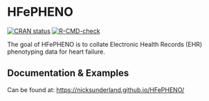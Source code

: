 
<!-- README.md is generated from README.Rmd. Please edit that file -->

# HFePHENO

<!-- badges: start -->

[![CRAN
status](https://www.r-pkg.org/badges/version/HFePHENO)](https://CRAN.R-project.org/package=HFePHENO)
[![R-CMD-check](https://github.com/nicksunderland/HFePHENO/actions/workflows/R-CMD-check.yaml/badge.svg)](https://github.com/nicksunderland/HFePHENO/actions/workflows/R-CMD-check.yaml)
<!-- badges: end -->

The goal of HFePHENO is to collate Electronic Health Records (EHR)
phenotyping data for heart failure.

## Documentation & Examples

Can be found at: <https://nicksunderland.github.io/HFePHENO/>
